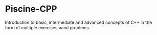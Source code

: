 # Piscine-CPP
Introduction to basic, intermediate and advanced concepts of C++ in the form of multiple exercises aand problems.
